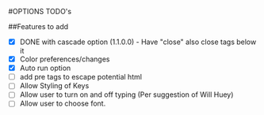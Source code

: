 #OPTIONS TODO's

##Features to add
- [x] DONE with cascade option (1.1.0.0) - Have "close" also close tags below it 
- [x] Color preferences/changes
- [x] Auto run option
- [ ] add pre tags to escape potential html
- [ ] Allow Styling of Keys
- [ ] Allow user to turn on and off typing (Per suggestion of Will Huey)
- [ ] Allow user to choose font. 
